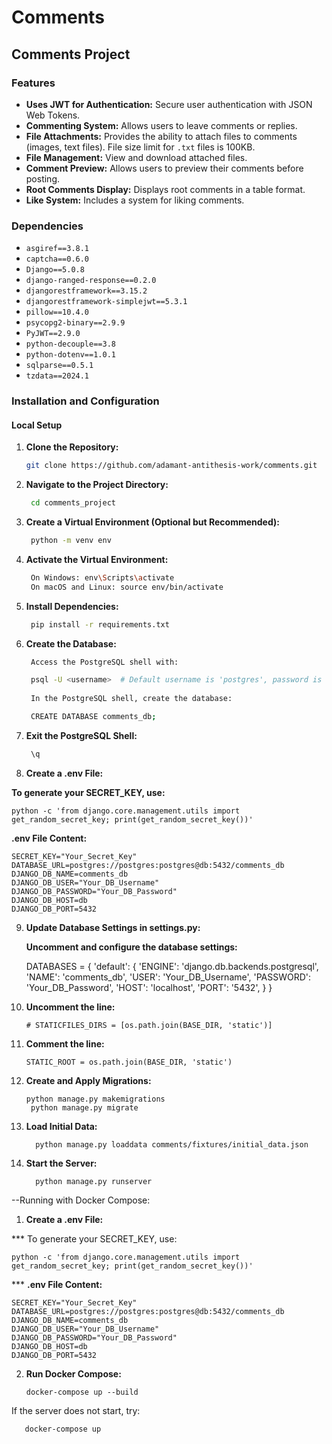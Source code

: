 # Comments

## Comments Project

### Features

- **Uses JWT for Authentication:** Secure user authentication with JSON Web Tokens.
- **Commenting System:** Allows users to leave comments or replies.
- **File Attachments:** Provides the ability to attach files to comments (images, text files). File size limit for `.txt` files is 100KB.
- **File Management:** View and download attached files.
- **Comment Preview:** Allows users to preview their comments before posting.
- **Root Comments Display:** Displays root comments in a table format.
- **Like System:** Includes a system for liking comments.

### Dependencies

- `asgiref==3.8.1`
- `captcha==0.6.0`
- `Django==5.0.8`
- `django-ranged-response==0.2.0`
- `djangorestframework==3.15.2`
- `djangorestframework-simplejwt==5.3.1`
- `pillow==10.4.0`
- `psycopg2-binary==2.9.9`
- `PyJWT==2.9.0`
- `python-decouple==3.8`
- `python-dotenv==1.0.1`
- `sqlparse==0.5.1`
- `tzdata==2024.1`

### Installation and Configuration

#### Local Setup

1. **Clone the Repository:**
   ```bash
   git clone https://github.com/adamant-antithesis-work/comments.git

2. **Navigate to the Project Directory:**
   ```bash
	cd comments_project

3. **Create a Virtual Environment (Optional but Recommended):**
   ```bash
	python -m venv env
   
4. **Activate the Virtual Environment:**
   ```bash
	On Windows: env\Scripts\activate
	On macOS and Linux: source env/bin/activate

6. **Install Dependencies:**
   ```bash
	pip install -r requirements.txt

8. **Create the Database:**
   ```bash
	Access the PostgreSQL shell with:

	psql -U <username>  # Default username is 'postgres', password is 'postgres'
	
	In the PostgreSQL shell, create the database:

	CREATE DATABASE comments_db;

9. **Exit the PostgreSQL Shell:**
   ```bash
	\q

10. **Create a .env File:**

   **To generate your SECRET_KEY, use:**
   
   	python -c 'from django.core.management.utils import get_random_secret_key; print(get_random_secret_key())'
   
   **.env File Content:**
   
   	SECRET_KEY="Your_Secret_Key"
   	DATABASE_URL=postgres://postgres:postgres@db:5432/comments_db
   	DJANGO_DB_NAME=comments_db
   	DJANGO_DB_USER="Your_DB_Username"
   	DJANGO_DB_PASSWORD="Your_DB_Password"
   	DJANGO_DB_HOST=db
   	DJANGO_DB_PORT=5432

9. **Update Database Settings in settings.py:**

   **Uncomment and configure the database settings:**

	DATABASES = {
	    'default': {
	        'ENGINE': 'django.db.backends.postgresql',
	        'NAME': 'comments_db',
	        'USER': 'Your_DB_Username',
	        'PASSWORD': 'Your_DB_Password',
	        'HOST': 'localhost',
	        'PORT': '5432',
	    }
	}

10. **Uncomment the line:**
   
		# STATICFILES_DIRS = [os.path.join(BASE_DIR, 'static')]

11. **Comment the line:**

		STATIC_ROOT = os.path.join(BASE_DIR, 'static')	

12. **Create and Apply Migrations:**

        python manage.py makemigrations
	     python manage.py migrate

13. **Load Initial Data:**

	      python manage.py loaddata comments/fixtures/initial_data.json
    
15. **Start the Server:**

	      python manage.py runserver

--Running with Docker Compose:

1. **Create a .env File:**

*** To generate your SECRET_KEY, use:

	python -c 'from django.core.management.utils import get_random_secret_key; print(get_random_secret_key())'
 
*** **.env File Content:**

	SECRET_KEY="Your_Secret_Key"
	DATABASE_URL=postgres://postgres:postgres@db:5432/comments_db
	DJANGO_DB_NAME=comments_db
	DJANGO_DB_USER="Your_DB_Username"
	DJANGO_DB_PASSWORD="Your_DB_Password"
	DJANGO_DB_HOST=db
	DJANGO_DB_PORT=5432

2. **Run Docker Compose:**

	   docker-compose up --build

If the server does not start, try:

	   docker-compose up
